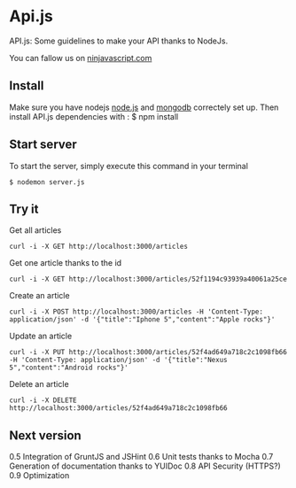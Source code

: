 ﻿Api.js
======

API.js: Some guidelines to make your API thanks to NodeJs.

You can fallow us on [ninjavascript.com](www.ninjavascript.com)

Install
-------

Make sure you have nodejs [node.js](http://nodejs.org) and [mongodb](http://mongodb.org) correctely set up.
Then install API.js dependencies with :
	$ npm install

Start server
------------

To start the server, simply execute this command in your terminal

	$ nodemon server.js
	

Try it
------------

Get all articles

	curl -i -X GET http://localhost:3000/articles

Get one article thanks to the id

	curl -i -X GET http://localhost:3000/articles/52f1194c93939a40061a25ce

Create an article

	curl -i -X POST http://localhost:3000/articles -H 'Content-Type: application/json' -d '{"title":"Iphone 5","content":"Apple rocks"}'

Update an article

	curl -i -X PUT http://localhost:3000/articles/52f4ad649a718c2c1098fb66 -H 'Content-Type: application/json' -d '{"title":"Nexus 5","content":"Android rocks"}'

Delete an article

	curl -i -X DELETE http://localhost:3000/articles/52f4ad649a718c2c1098fb66

Next version
------------

0.5 Integration of GruntJS and JSHint
0.6 Unit tests thanks to Mocha
0.7 Generation of documentation thanks to YUIDoc
0.8 API Security (HTTPS?)
0.9 Optimization
